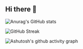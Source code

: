 ## Hi there 👋

![Anurag's GitHub stats](https://github-readme-stats.vercel.app/api?username=sumingyd&theme=ambient_gradient&locale=cn&card_width=500) 

![GitHub Streak](https://streak-stats.demolab.com/?user=sumingyd&theme=ambient-gradient&hide_border=%E5%81%87&locale=zh_Hans&short_numbers=%E5%81%87&card_width=500)

![Ashutosh's github activity graph](https://github-readme-activity-graph.vercel.app/graph?username=sumingyd&theme=dracula)




<!--
**sumingyd/sumingyd** is a ✨ _special_ ✨ repository because its `README.md` (this file) appears on your GitHub profile.

Here are some ideas to get you started:

- 🔭 I’m currently working on ...
- 🌱 I’m currently learning ...
- 👯 I’m looking to collaborate on ...
- 🤔 I’m looking for help with ...
- 💬 Ask me about ...
- 📫 How to reach me: ...
- 😄 Pronouns: ...
- ⚡ Fun fact: ...
-->
